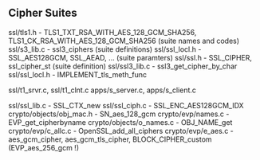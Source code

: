 ## Cipher Suites

ssl/tls1.h - TLS1_TXT_RSA_WITH_AES_128_GCM_SHA256, TLS1_CK_RSA_WITH_AES_128_GCM_SHA256 (suite names and codes)
ssl/s3_lib.c - ssl3_ciphers (suite definitions)
ssl/ssl_locl.h - SSL_AES128GCM, SSL_AEAD, ... (suite paramters)
ssl/ssl.h - SSL_CIPHER, ssl_cipher_st (suite definition)
ssl/ssl3_lib.c - ssl3_get_cipher_by_char
ssl/ssl_locl.h - IMPLEMENT_tls_meth_func

ssl/t1_srvr.c, ssl/t1_clnt.c
apps/s_server.c, apps/s_client.c

ssl/ssl_lib.c - SSL_CTX_new
ssl/ssl_ciph.c - SSL_ENC_AES128GCM_IDX
crypto/objects/obj_mac.h - SN_aes_128_gcm
crypto/evp/names.c - EVP_get_cipherbyname
crypto/objects/o_names.c - OBJ_NAME_get
crypto/evp/c_allc.c - OpenSSL_add_all_ciphers
crypto/evp/e_aes.c - aes_gcm_cipher, aes_gcm_tls_cipher, BLOCK_CIPHER_custom (EVP_aes_256_gcm !)
